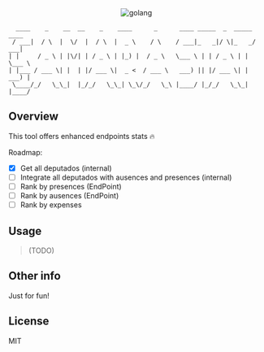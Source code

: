 
<div align="center">
  <img src="https://github.com/user-attachments/assets/c1329203-d1bf-40aa-b8fe-1e79b08d8b95" alt="golang">
</div>

```
  ____    _    __  __    _    ____      _      ____ _____  _  _____ ____  
 / ___|  / \  |  \/  |  / \  |  _ \    / \    / ___|_   _|/ \|_   _/ ___| 
| |     / _ \ | |\/| | / _ \ | |_) |  / _ \   \___ \ | | / _ \ | | \___ \ 
| |___ / ___ \| |  | |/ ___ \|  _ <  / ___ \   ___) || |/ ___ \| |  ___) |
 \____/_/   \_\_|  |_/_/   \_\_| \_\/_/   \_\ |____/ |_/_/   \_\_| |____/ 
```

Overview
-----------

This tool offers enhanced endpoints stats 🔥

Roadmap:

- [x] Get all deputados (internal)
- [ ] Integrate all deputados with ausences and presences (internal)
- [ ] Rank by presences (EndPoint)
- [ ] Rank by ausences (EndPoint)
- [ ] Rank by expenses 

Usage
-------------

> (TODO)


Other info
------------
Just for fun!

License
-----------
MIT
